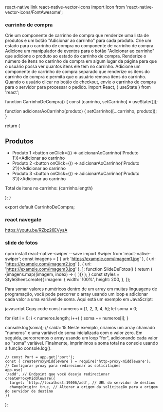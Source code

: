 react-native link react-native-vector-icons
import Icon from 'react-native-vector-icons/FontAwesome';
<Icon name="rocket" size={30} color="#900" />


### carrinho de compra
Crie um componente de carrinho de compra que renderize uma lista de produtos e um botão "Adicionar ao carrinho" para cada produto.
Crie um estado para o carrinho de compra no componente de carrinho de compra.
Adicione um manipulador de eventos para o botão "Adicionar ao carrinho" que adicione o produto ao estado do carrinho de compra.
Renderize o número de itens no carrinho de compra em algum lugar da página para que o usuário possa ver quantos itens ele tem no carrinho.
Adicione um componente de carrinho de compra separado que renderize os itens do carrinho de compra e permita que o usuário remova itens do carrinho.
Quando o usuário clicar no botão de checkout, envie o carrinho de compra para o servidor para processar o pedido.
import React, { useState } from 'react';

function CarrinhoDeCompra() {
  const [carrinho, setCarrinho] = useState([]);

  function adicionarAoCarrinho(produto) {
    setCarrinho([...carrinho, produto]);
  }

  return (
    <div>
      <h2>Produtos</h2>
      <ul>
        <li>
          <span>Produto 1</span>
          <button onClick={() => adicionarAoCarrinho('Produto 1')}>Adicionar ao carrinho</button>
        </li>
        <li>
          <span>Produto 2</span>
          <button onClick={() => adicionarAoCarrinho('Produto 2')}>Adicionar ao carrinho</button>
        </li>
        <li>
          <span>Produto 3</span>
          <button onClick={() => adicionarAoCarrinho('Produto 3')}>Adicionar ao carrinho</button>
        </li>
      </ul>
      <p>Total de itens no carrinho: {carrinho.length}</p>
    </div>
  );
}

export default CarrinhoDeCompra;

### react navegate
https://youtu.be/RZbz26EVysA

### slide de fotos
npm install react-native-swiper --save
import Swiper from 'react-native-swiper';
const imagens = [
  { uri: 'https://example.com/imagem1.jpg' },
  { uri: 'https://example.com/imagem2.jpg' },
  { uri: 'https://example.com/imagem3.jpg' },
];
function SlideDeFotos() {
  return (
    <Swiper>
      {imagens.map((imagem, index) => (
        <Image key={index} source={imagem} style={styles.imagem} />
      ))}
    </Swiper>
  );
}
const styles = StyleSheet.create({
  imagem: {
    width: '100%',
    height: 200,
  },
});


Para somar valores numéricos dentro de um array em muitas linguagens de programação, você pode percorrer o array usando um loop e adicionar cada valor a uma variável de soma. Aqui está um exemplo em JavaScript:

javascript
Copy code
const numeros = [1, 2, 3, 4, 5];
let soma = 0;

for (let i = 0; i < numeros.length; i++) {
  soma += numeros[i];
}

console.log(soma); // saída: 15
Neste exemplo, criamos um array chamado "numeros" e uma variável de soma inicializada com o valor zero. Em seguida, percorremos o array usando um loop "for", adicionando cada valor ao "soma" variável. Finalmente, imprimimos a soma total na console usando a função console.log().



    // const Port = app.get('port');
    const { createProxyMiddleware } = require('http-proxy-middleware');
    // Configurar proxy para redirecionar as solicitações
    app.use(
    '/add', // Endpoint que você deseja redirecionar
    createProxyMiddleware({
      target: 'http://localhost:19006/add', // URL do servidor de destino
      changeOrigin: true, // Alterar a origem da solicitação para a origem do servidor de destino
    })
  );
